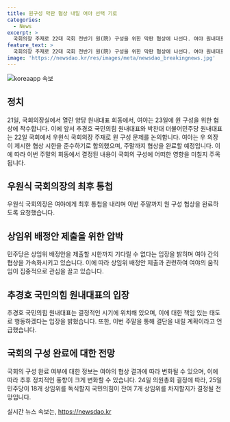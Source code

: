 ```yaml
---
title: 원구성 막판 협상 내일 여야 선택 기로
categories:
  - News
excerpt: >
  국회의장 주재로 22대 국회 전반기 원(院) 구성을 위한 막판 협상에 나선다. 여야 원내대표들은 우원식 국회의장 주재로 만나 원 구성 문제를 논의한다. 우 의장의 최후 통첩에 따르면 이번 주말까지 협상을 마무리해야 한다. 이에 따라 협상의 결과에 대한 이목이 쏠리고, 민주당은 여당을 압박하며 25일까지 원 구성을 완료하겠다고 밝혔다. 국민의힘은 의원총회를 열고 7개 상임위원장직을 수용할지 결정하며, 결과에 따라 원 구성이 귀결될 것으로 전망된다. 이에 대한 최종 결정은 국민의힘 의원총회에서 이뤄질 전망이다.
feature_text: >
  국회의장 주재로 22대 국회 전반기 원(院) 구성을 위한 막판 협상에 나선다. 여야 원내대표들은 우원식 국회의장 주재로 만나 원 구성 문제를 논의한다. 우 의장의 최후 통첩에 따르면 이번 주말까지 협상을 마무리해야 한다. 이에 따라 협상의 결과에 대한 이목이 쏠리고, 민주당은 여당을 압박하며 25일까지 원 구성을 완료하겠다고 밝혔다. 국민의힘은 의원총회를 열고 7개 상임위원장직을 수용할지 결정하며, 결과에 따라 원 구성이 귀결될 것으로 전망된다. 이에 대한 최종 결정은 국민의힘 의원총회에서 이뤄질 전망이다.
image: 'https://newsdao.kr/res/images/meta/newsdao_breakingnews.jpg'
---
```


<p><img src="https://newsdao.kr/res/images/meta/newsdao_breakingnews.jpg" alt="koreaapp 속보" /></p>

<h2 data-ke-size="size26">정치</h2>

<p data-ke-size="size16">21일, 국회의장실에서 열린 양당 원내대표 회동에서, 여야는 23일에 원 구성을 위한 협상에 착수합니다. 이에 앞서 추경호 국민의힘 원내대표와 박찬대 더불어민주당 원내대표는 22일 국회에서 우원식 국회의장 주재로 원 구성 문제를 논의합니다. 여야는 우 의장이 제시한 협상 시한을 준수하기로 합의했으며, 주말까지 협상을 완료할 예정입니다. 이에 따라 이번 주말의 회동에서 결정된 내용이 국회의 구성에 어떠한 영향을 미칠지 주목됩니다.</p>

<h2 data-ke-size="size26">우원식 국회의장의 최후 통첩</h2>

<p data-ke-size="size16">우원식 국회의장은 여야에게 최후 통첩을 내리며 이번 주말까지 원 구성 협상을 완료하도록 요청했습니다.</p>

<h2 data-ke-size="size26">상임위 배정안 제출을 위한 압박</h2>

<p data-ke-size="size16">민주당은 상임위 배정안을 제출할 시한까지 기다릴 수 없다는 입장을 밝히며 여야 간의 협상을 가속화시키고 있습니다. 이에 따라 상임위 배정안 제출과 관련하여 여야의 움직임이 집중적으로 관심을 끌고 있습니다.</p>

<h2 data-ke-size="size26">추경호 국민의힘 원내대표의 입장</h2>

<p data-ke-size="size16">추경호 국민의힘 원내대표는 결정적인 시기에 위치해 있으며, 이에 대한 책임 있는 태도로 행동하겠다는 입장을 밝혔습니다. 또한, 이번 주말을 통해 결단을 내릴 계획이라고 언급했습니다.</p>

<h2 data-ke-size="size26">국회의 구성 완료에 대한 전망</h2>

<p data-ke-size="size16">국회의 구성 완료 여부에 대한 정보는 여야의 협상 결과에 따라 변화될 수 있으며, 이에 따라 추후 정치적인 풍향이 크게 변화할 수 있습니다. 24일 의원총회 결정에 따라, 25일 민주당이 18개 상임위를 독식할지 국민의힘이 잔여 7개 상임위를 차지할지가 결정될 전망입니다.</p>
실시간 뉴스 속보는, <a href="https://newsdao.kr" rel="dofollow">https://newsdao.kr</a>



